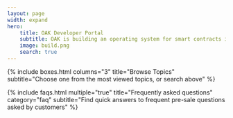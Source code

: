 ```yaml
---
layout: page
width: expand
hero:
    title: OAK Developer Portal
    subtitle: OAK is building an operating system for smart contracts in Polkadot ecosystem that provides both consumers and developers with unparalleled experience including scalability, efficiency and feasibility.
    image: build.png
    search: true
---
```


{% include boxes.html columns="3" title="Browse Topics" subtitle="Choose one from the most viewed topics, or search above" %}

<!-- {% include featured.html tag="featured" title="Popular Articles" subtitle="Selected featured articles to get you started fast in Jekyll" %} -->

<!-- {% include videos.html columns="2" title="Video Tutorials" subtitle="Watch screencasts to get you started fast with Jekyll" %} -->

{% include faqs.html multiple="true" title="Frequently asked questions" category="faq" subtitle="Find quick answers to frequent pre-sale questions asked by customers" %}

<!-- {% include team.html authors="evan, john, sara, alex, tom, daniel" title="We are here to help" subtitle="Our team is just an email away ready to answer your questions" %} -->

<!-- {% include cta.html title="Stay in the loop" button_text="Subscribe to Updates" button_url="/contact/" subtitle="We’ll only send you OAK development related emails" %} -->

